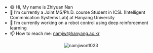 - 😄 Hi, My name is Zhiyuan Nan
- 🔭 I’m currently a Joint MS/Ph.D. course  Student in ICSL (Intelligent Commnication Systems Lab) at Hanyang University 
- 🌱 I’m currently working on a robot control using deep reinforcement learning
- 📫 How to reach me: namjw@hanyang.ac.kr

<p align="center">&nbsp;<img align="center" src="https://github-readme-stats.vercel.app/api?username=namjiwon1023&show_icons=true" alt="namjiwon1023"/></p>

<!--
**namjiwon1023/namjiwon1023** is a ✨ _special_ ✨ repository because its `README.md` (this file) appears on your GitHub profile.
-->
